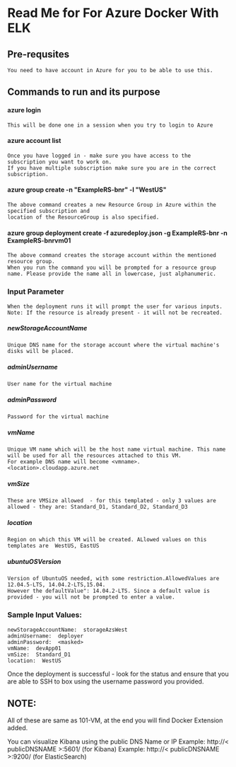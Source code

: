 # Read Me for For Azure Docker With ELK
## Pre-requsites
    You need to have account in Azure for you to be able to use this.
## Commands to run and its purpose
#### azure login
    This will be done one in a session when you try to login to Azure
#### azure account list
    Once you have logged in - make sure you have access to the subscription you want to work on. 
    If you have multiple subscription make sure you are in the correct subscription.     
#### azure group create -n "ExampleRS-bnr" -l "WestUS"
    The above command creates a new Resource Group in Azure within the specified subscription and 
    location of the ResourceGroup is also specified.
#### azure group deployment create -f azuredeploy.json -g ExampleRS-bnr -n ExampleRS-bnrvm01
    The above command creates the storage account within the mentioned resource group. 
    When you run the command you will be prompted for a resource group name. Please provide the name all in lowercase, just alphanumeric.

### Input Parameter 
    When the deployment runs it will prompt the user for various inputs.
    Note: If the resource is already present - it will not be recreated.

##### _newStorageAccountName_ 
    Unique DNS name for the storage account where the virtual machine's disks will be placed. 
##### _adminUsername_
    User name for the virtual machine
##### _adminPassword_
    Password for the virtual machine
##### _vmName_
    Unique VM name which will be the host name virtual machine. This name will be used for all the resources attached to this VM.
    For example DNS name will become <vmname>.<location>.cloudapp.azure.net
##### _vmSize_
    These are VMSize allowed  - for this templated - only 3 values are allowed - they are: Standard_D1, Standard_D2, Standard_D3
##### _location_
    Region on which this VM will be created. ALlowed values on this templates are  WestUS, EastUS
##### _ubuntuOSVersion_
    Version of UbuntuOS needed, with some restriction.AllowedValues are  12.04.5-LTS, 14.04.2-LTS,15.04. 
    However the defaultValue": 14.04.2-LTS. Since a default value is provided - you will not be prompted to enter a value.
### Sample Input Values:
    newStorageAccountName:  storageAzsWest
    adminUsername:  deployer
    adminPassword:  <masked>
    vmName:  devApp01
    vmSize:  Standard_D1
    location:  WestUS   

Once the deployment is successful - look for the status and ensure that you are able to SSH to box using 
the username password you provided.

## NOTE:
All of these are same as 101-VM, at the end you will find Docker Extension added.

You can visualize Kibana using the public DNS Name or IP
Example: http://< publicDNSNAME >:5601/ (for Kibana)
Example: http://< publicDNSNAME >:9200/ (for ElasticSearch)
